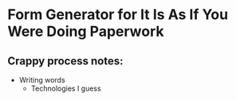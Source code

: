 # Form Generator for It Is As If You Were Doing Paperwork

## Crappy process notes:


* Writing words
  * Technologies I guess
